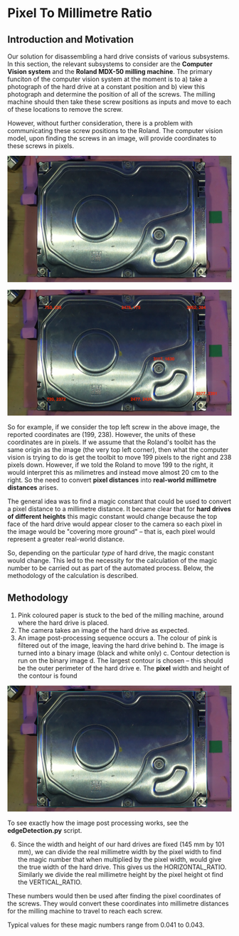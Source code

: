 # Pixel To Millimetre Ratio

## Introduction and Motivation
Our solution for disassembling a hard drive consists of various subsystems. In this section, the relevant subsystems to consider are the **Computer Vision system** and the **Roland MDX-50 milling machine**. The primary funciton of the computer vision system at the moment is to a) take a photograph of the hard drive at a constant position and b) view this photograph and determine the position of all of the screws. The milling machine should then take these screw positions as inputs and move to each of these locations to remove the screw.

However, without further consideration, there is a problem with communicating these screw positions to the Roland. The computer vision model, upon finding the screws in an image, will provide coordinates to these screws in pixels.

![Picture of hard drive](pictureOfHarddrive.jpg)

![Picture of hard drive with pixel coordinates](harddriveWIthPixelCoordinates.jpg)

So for example, if we consider the top left screw in the above image, the reported coordinates are (199, 238). However, the units of these coordinates are in pixels. If we assume that the Roland's toolbit has the same origin as the image (the very top left corner), then what the computer vision is trying to do is get the toolbit to move 199 pixels to the right and 238 pixels down. However, if we told the Roland to move 199 to the right, it would interpret this as milimetres and instead move almost 20 cm to the right. So the need to convert **pixel distances** into **real-world millimetre distances** arises.

The general idea was to find a magic constant that could be used to convert a pixel distance to a millimetre distance. It became clear that for **hard drives of different heights** this magic constant would change because the top face of the hard drive would appear closer to the camera so each pixel in the image would be "covering more ground" – that is, each pixel would represent a greater real-world distance. 

So, depending on the particular *type* of hard drive, the magic constant would change. This led to the necessity for the calculation of the magic number to be carried out as part of the automated process. Below, the methodology of the calculation is described.

## Methodology
1. Pink coloured paper is stuck to the bed of the milling machine, around where the hard drive is placed. 
2. The camera takes an image of the hard drive as expected.
3. An image post-processing sequence occurs
a. The colour of pink is filtered out of the image, leaving the hard drive behind
b. The image is turned into a binary image (black and white only)
c. Contour detection is run on the binary image
d. The largest contour is chosen – this should be the outer perimeter of the hard drive
e. The **pixel** width and height of the contour is found

![Hard drive perimeter detection visulaised](harddrivePerimeterDetection.jpg)

To see exactly how the image post processing works, see the **edgeDetection.py** script.

6. Since the width and height of our hard drives are fixed (145 mm by 101 mm), we can divide the real millimetre width by the pixel width to find the magic number that when multiplied by the pixel width, would give the true width of the hard drive. This gives us the HORIZONTAL_RATIO. Similarly we divide the real millimetre height by the pixel height ot find the VERTICAL_RATIO. 

These numbers would then be used after finding the pixel coordinates of the screws. They would convert these coordinates into millimetre distances for the milling machine to travel to reach each screw.  

Typical values for these magic numbers range from 0.041 to 0.043.
